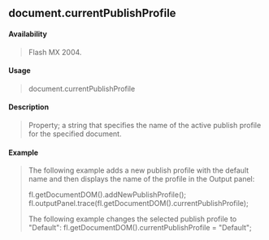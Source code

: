 ## document.currentPublishProfile

#### Availability

> Flash MX 2004.

#### Usage

> document.currentPublishProfile

#### Description

> Property; a string that specifies the name of the active publish profile for the specified document.

#### Example

> The following example adds a new publish profile with the default name and then displays the name of the profile in the Output panel:
>
> fl.getDocumentDOM().addNewPublishProfile(); fl.outputPanel.trace(fl.getDocumentDOM().currentPublishProfile);
>
> The following example changes the selected publish profile to "Default": fl.getDocumentDOM().currentPublishProfile = "Default";

